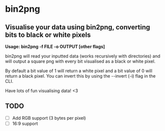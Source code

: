 # bin2png
<h2>Visualise your data using bin2png, converting bits to black or white pixels</h2>

**Usage: bin2png -f FILE -o OUTPUT [other flags]**

bin2png will read your inputted data (works recursively with directories) and will output a square png with every bit visualised as a black or white pixel.

By default a bit value of 1 will return a white pixel and a bit value of 0 will return a black pixel. You can invert this by using the --invert (-i) flag in the CLI.

Have lots of fun visualising data! <3

<h2>TODO</h2>

- [ ] Add RGB support (3 bytes per pixel)
- [ ] 16:9 support
